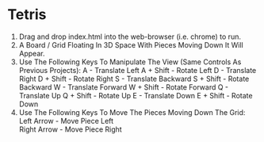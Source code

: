 # Tetris

1. Drag and drop index.html into the web-browser (i.e. chrome) to run. 
2. A Board / Grid Floating In 3D Space With Pieces Moving Down It Will Appear. 
3. Use The Following Keys To Manipulate The View  (Same Controls As Previous Projects):
    A - Translate Left
    A + Shift - Rotate Left
    D - Translate Right
    D + Shift - Rotate Right
    S - Translate Backward
    S + Shift - Rotate Backward
    W - Translate Forward 
    W + Shift - Rotate Forward
    Q - Translate Up
    Q + Shift - Rotate Up
    E - Translate Down
    E +  Shift - Rotate Down
5. Use The Following Keys To Move The Pieces Moving Down The Grid: 
    Left Arrow - Move Piece Left  
    Right Arrow - Move Piece Right



